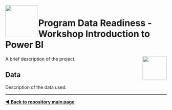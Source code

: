 <img align="left" width="100" height="100" src="https://github.com/dpbac/workshop-data-readiness-power-bi/blob/master/images/SCjRGgjT_400x400.jpg">

# Program Data Readiness - Workshop Introduction to Power BI
<img align="right" width="75" height="75" src="https://github.com/dpbac/workshop-data-readiness-power-bi/blob/master/images/index.jpg">


A brief description of the project.

## Data

Description of the data used.



-------------------------------------
[:arrow_backward: **Back to repository main page**](https://github.com/dpbac/test_mkb_knowledge_repo)